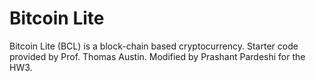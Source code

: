 # Bitcoin Lite
Bitcoin Lite (BCL) is a block-chain based cryptocurrency.
Starter code provided by Prof. Thomas Austin. 
Modified by Prashant Pardeshi for the HW3.